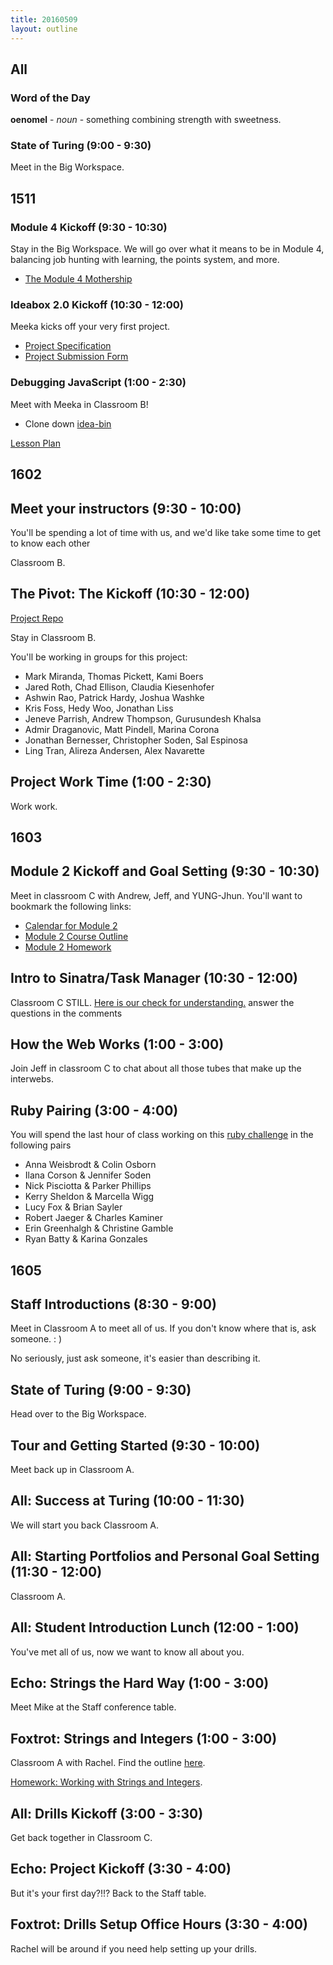 ```yaml
---
title: 20160509
layout: outline
---
```


## All

### Word of the Day

**oenomel** - _noun_ - something combining strength with sweetness.

### State of Turing (9:00 - 9:30)

Meet in the Big Workspace.


## 1511

### Module 4 Kickoff (9:30 - 10:30)

Stay in the Big Workspace. We will go over what it means to be in Module 4, balancing job hunting with learning, the points system, and more.

- [The Module 4 Mothership](https://github.com/turingschool/ruby-submissions/tree/master/1511/module_4_assignments)

### Ideabox 2.0 Kickoff (10:30 - 12:00)

Meeka kicks off your very first project.

- [Project Specification](https://github.com/turingschool/curriculum/blob/master/source/projects/revenge_of_idea_box.markdown)
- [Project Submission Form](https://github.com/turingschool/ruby-submissions/tree/master/1511/module_4_assignments/ideabox2.0)

### Debugging JavaScript (1:00 - 2:30)

Meet with Meeka in Classroom B!

- Clone down [idea-bin](https://github.com/turingschool-examples/idea-bin)

[Lesson Plan](https://github.com/turingschool/lesson_plans/blob/master/ruby_04-apis_and_scalability/debugging_javascript.markdown)

## 1602

## Meet your instructors (9:30 - 10:00)

You'll be spending a lot of time with us, and we'd like take some time to get to know each other

Classroom B.

## The Pivot: The Kickoff (10:30 - 12:00)
[Project Repo](https://github.com/turingschool/lesson_plans/blob/master/ruby_03-professional_rails_applications/the_pivot.md)

Stay in Classroom B.

You'll be working in groups for this project:

* Mark Miranda, Thomas Pickett, Kami Boers
* Jared Roth, Chad Ellison, Claudia Kiesenhofer
* Ashwin Rao, Patrick Hardy, Joshua Washke
* Kris Foss, Hedy Woo, Jonathan Liss
* Jeneve Parrish, Andrew Thompson, Gurusundesh Khalsa
* Admir Draganovic, Matt Pindell, Marina Corona
* Jonathan Bernesser, Christopher Soden, Sal Espinosa
* Ling Tran, Alireza Andersen, Alex Navarette

## Project Work Time (1:00 - 2:30)

Work work.

## 1603

## Module 2 Kickoff and Goal Setting (9:30 - 10:30)

Meet in classroom C with Andrew, Jeff, and YUNG-Jhun. You'll want to bookmark the following links:

* [Calendar for Module 2](https://www.google.com/calendar/render?cid=Y2FzaW1pcmNyZWF0aXZlLmNvbV9ycHMyaGcxbmZxamloNHJjbDNnbDZzNGxwa0Bncm91cC5jYWxlbmRhci5nb29nbGUuY29t#main_7)
* [Module 2 Course Outline](https://github.com/turingschool/lesson_plans/blob/master/ruby_02-web_applications_with_ruby/README.md)
* [Module 2 Homework](https://github.com/turingschool/turing-homework/blob/master/module-2-homework.markdown)

## Intro to Sinatra/Task Manager (10:30 - 12:00)

Classroom C STILL. [Here is our check for understanding.](https://gist.github.com/Carmer/f382765ddcc76d709db9) answer the questions in the comments

## How the Web Works (1:00 - 3:00)

Join Jeff in classroom C to chat about all those tubes that make up the interwebs.

## Ruby Pairing (3:00 - 4:00)

You will spend the last hour of class working on this [ruby challenge](https://github.com/turingschool/challenges/blob/master/flatten.markdown) in the following pairs

* Anna Weisbrodt & Colin Osborn
* Ilana Corson & Jennifer Soden
* Nick Pisciotta & Parker Phillips
* Kerry Sheldon & Marcella Wigg
* Lucy Fox & Brian Sayler
* Robert Jaeger & Charles Kaminer
* Erin Greenhalgh & Christine Gamble
* Ryan Batty & Karina Gonzales

## 1605

## Staff Introductions (8:30 - 9:00)

Meet in Classroom A to meet all of us. If you don't know where that is, ask someone.  : )

No seriously, just ask someone, it's easier than describing it.

## State of Turing (9:00 - 9:30)

Head over to the Big Workspace.

## Tour and Getting Started (9:30 - 10:00)

Meet back up in Classroom A.

## All: Success at Turing (10:00 - 11:30)

We will start you back Classroom A.

## All: Starting Portfolios and Personal Goal Setting (11:30 - 12:00)

Classroom A.

## All: Student Introduction Lunch (12:00 - 1:00)

You've met all of us, now we want to know all about you.

## Echo: Strings the Hard Way (1:00 - 3:00)

Meet Mike at the Staff conference table.

## Foxtrot: Strings and Integers (1:00 - 3:00)

Classroom A with Rachel. Find the outline [here](https://github.com/turingschool/lesson_plans/blob/master/ruby_01-object_oriented_programming_with_ruby/strings_and_integers.markdown).

[Homework: Working with Strings and Integers](https://github.com/turingschool/challenges/blob/master/working_with_strings_and_integers.markdown).

## All: Drills Kickoff (3:00 - 3:30)

Get back together in Classroom C.

## Echo: Project Kickoff (3:30 - 4:00)

But it's your first day?!!? Back to the Staff table.

## Foxtrot: Drills Setup Office Hours (3:30 - 4:00)

Rachel will be around if you need help setting up your drills.

